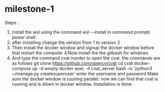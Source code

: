 # milestone-1

Steps :
1. install the wsl using the command wsl --install in commond prompt/ power shell
2. after installing  change the version from 1 to version 2 
3. Then install the docker window and signup the docker window before that restart the computer
4.Now install the the gitbash for windows
5. And type the command cvat inorder to open the cvat. the commands are as follows
git clone https://github.com/opencv/cvat
cd cvat
docker-compose up -d
winpty docker exec -it cvat_server bash -ic 'python3 ~/manage.py createsuperuser'
enter the username and password
Make sure the docker window is ruuning parallel.
now we can find that cvat is ruuning and is shiwn in docker window.
Installation is done .
